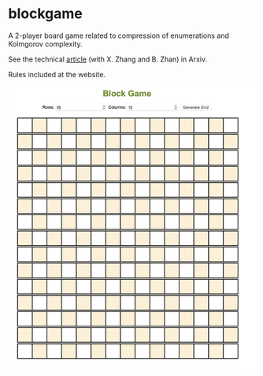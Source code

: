 # blockgame
A 2-player board game related to compression of enumerations and Kolmgorov complexity. 

See the technical [article](https://arxiv.org/abs/2304.03030) (with X. Zhang and B. Zhan) in Arxiv. 

Rules included at the website.

![](img/evenImg.png)


